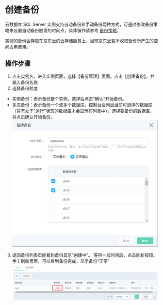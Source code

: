 # 创建备份
云数据库 SQL Server 实例支持自动备份和手动备份两种方式，可通过修改备份策略来设置自动备份触发的时间点，具体操作请参考 [备份策略](../Backup-Policy/SQLServer-Backup-Policy.md)。

实例的备份会存放在京东云的云存储服务上，目前京东云暂不收取备份所产生的空间占用费用。

##  操作步骤
1. 点击实例名，进入实例页面，选择【备份管理】页面，点击【创建备份】，并输入备份名称
2. 选择备份粒度
- 实例备份：表示备份整个实例。选择后点击“确认”开始备份。
- 多库备份：表示备份一个或多个数据库。控制台会列出当前可选择的数据库（只有处于"运行"状态的数据库才会显示在列表中），选择要备份的数据库，并点击确认开始备份。
![创建备份3](../../../../../../image/RDS/Create-Backup-3.png)

3. 返回备份列表页能看到备份显示“创建中”。 等待一段时间后，点击刷新按钮，手工刷新页面，可以看到备份完成，显示备份“正常”
![创建备份4](../../../../../../image/RDS/Create-Backup-4.png)
